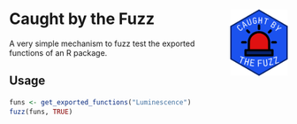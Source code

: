 # Caught by the Fuzz <a href="https://www.youtube.com/watch?v=uJ-mpul94eo"><img src="man/figures/logo.png" align="right" height="120" /></a>

A very simple mechanism to fuzz test the exported functions of an R package.

## Usage

```R
funs <- get_exported_functions("Luminescence")
fuzz(funs, TRUE)
```
